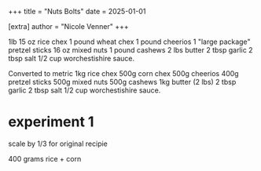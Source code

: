 +++
title = "Nuts Bolts"
date = 2025-01-01

[extra]
author = "Nicole Venner"
+++

1lb 15 oz rice chex 
1 pound wheat chex 
1 pound cheerios 
1 "large package" pretzel sticks 
16 oz mixed nuts 
1 pound cashews 
2 lbs butter 
2 tbsp garlic 
2 tbsp salt 
1/2 cup worchestishire sauce.


Converted to metric 
1kg rice chex 
500g corn chex 
500g cheerios 
400g pretzel sticks 
500g mixed nuts 
500g cashews 
1kg butter (2 lbs)
2 tbsp garlic 
2 tbsp salt 
1/2 cup worchestishire sauce.


# experiment 1 
scale by 1/3 for original recipie

400 grams rice + corn 
 
